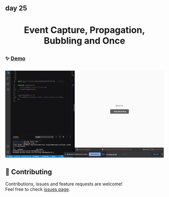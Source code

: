 ## day 25

<h1 align="center"> Event Capture, Propagation, Bubbling and Once </h1>

##

### ✨ [Demo](https://mosaif00.github.io/30-Days-JavaScript-Challenge/25-EventCapture-Propagation-BubblingAndOnce/index.html)

##

![alt text](./screen25.gif)

## 🤝 Contributing

Contributions, issues and feature requests are welcome!<br />Feel free to check [issues page](https://github.com/MoSaif00/30-Days-JavaScript-Challenge/issues).
